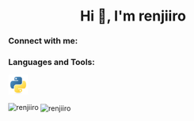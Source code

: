 <h1 align="center">Hi 👋, I'm renjiiro</h1>
<h3 align="left">Connect with me:</h3>
<p align="left">
</p>

<h3 align="left">Languages and Tools:</h3>
<p align="left"> <a href="https://www.python.org" target="_blank" rel="noreferrer"> <img src="https://raw.githubusercontent.com/devicons/devicon/master/icons/python/python-original.svg" alt="python" width="40" height="40"/> </a> </p>

<p><img align="left" src="https://github-readme-stats.vercel.app/api/top-langs?username=renjiiro&show_icons=true&theme=synthwave&locale=en&layout=compact" alt="renjiiro" /></p>

<p>&nbsp;<img align="center" src="https://github-readme-stats.vercel.app/api?username=renjiiro&show_icons=true&theme=synthwave&locale=en" alt="renjiiro" /></p>
